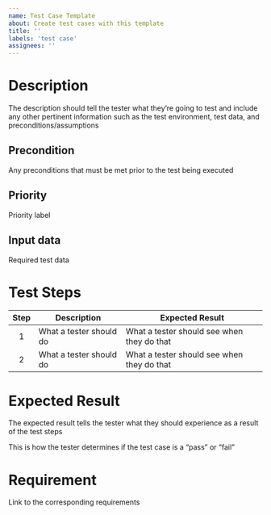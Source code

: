 ```yaml
---
name: Test Case Template
about: Create test cases with this template
title: ''
labels: 'test case'
assignees: ''
---
```


# Description

The description should tell the tester what they’re going to test and include any other pertinent information such as the test environment, test data, and preconditions/assumptions

## Precondition

Any preconditions that must be met prior to the test being executed

## Priority

Priority label

## Input data

Required test data

# Test Steps

| Step | Description | Expected Result |
|:---:|---|---|
| 1 | What a tester should do | What a tester should see when they do that |
| 2 | What a tester should do | What a tester should see when they do that |

# Expected Result

The expected result tells the tester what they should experience as a result of the test steps

This is how the tester determines if the test case is a “pass” or “fail”

# Requirement

Link to the corresponding requirements
